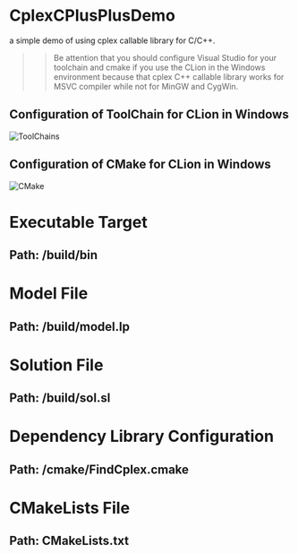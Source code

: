 # CplexCPlusPlusDemo
a simple demo of using cplex callable library for C/C++. 
>> Be attention that you should configure Visual Studio for your toolchain and cmake if you use the CLion in the Windows environment because that cplex C++ callable library works for MSVC compiler while not for MinGW and CygWin.
## Configuration of ToolChain for CLion in Windows 
![ToolChains](https://github.com/martinWANG2014/CplexCPlusPlusDemo/edit/master/toolchain_wins_clion.jpg)
## Configuration of CMake for CLion in Windows
![CMake](https://github.com/martinWANG2014/CplexCPlusPlusDemo/edit/master/cmake_wins_clion.jpg)
# Executable Target
## Path: /build/bin
# Model File
## Path: /build/model.lp
# Solution File
## Path: /build/sol.sl
# Dependency Library Configuration
## Path: /cmake/FindCplex.cmake
# CMakeLists File
## Path: CMakeLists.txt
